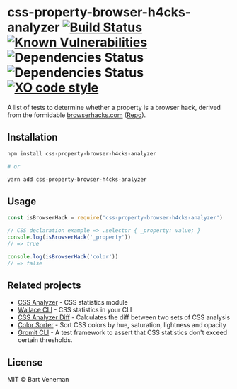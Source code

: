 # css-property-browser-h4cks-analyzer [![Build Status](https://travis-ci.org/bartveneman/css-property-browser-h4cks-analyzer.svg?branch=master)](https://travis-ci.org/bartveneman/css-property-browser-h4cks-analyzer) [![Known Vulnerabilities](https://snyk.io/test/github/bartveneman/css-property-browser-h4cks-analyzer/badge.svg)](https://snyk.io/test/github/bartveneman/css-property-browser-h4cks-analyzer) ![Dependencies Status](https://img.shields.io/david/bartveneman/css-property-browser-h4cks-analyzer.svg) ![Dependencies Status](https://img.shields.io/david/dev/bartveneman/css-property-browser-h4cks-analyzer.svg) [![XO code style](https://img.shields.io/badge/code_style-XO-5ed9c7.svg)](https://github.com/sindresorhus/xo)

A list of tests to determine whether a property is a browser hack, derived from
the formidable [browserhacks.com](https://browserhacks.com)
([Repo](https://github.com/4ae9b8/browserhacks)).

## Installation

```bash
npm install css-property-browser-h4cks-analyzer

# or

yarn add css-property-browser-h4cks-analyzer
```

## Usage

```js
const isBrowserHack = require('css-property-browser-h4cks-analyzer')

// CSS declaration example => .selector { _property: value; }
console.log(isBrowserHack('_property'))
// => true

console.log(isBrowserHack('color'))
// => false
```

## Related projects

- [CSS Analyzer](https://github.com/projectwallace/css-analyzer) - CSS
  statistics module
- [Wallace CLI](https://github.com/bartveneman/wallace-cli) - CSS statistics in
  your CLI
- [CSS Analyzer Diff](https://github.com/bartveneman/css-analyzer-diff) -
  Calculates the diff between two sets of CSS analysis
- [Color Sorter](https://github.com/bartveneman/color-sorter) - Sort CSS colors
  by hue, saturation, lightness and opacity
- [Gromit CLI](https://github.com/bartveneman/gromit-cli) - A test framework to
  assert that CSS statistics don't exceed certain thresholds.

## License

MIT © Bart Veneman
